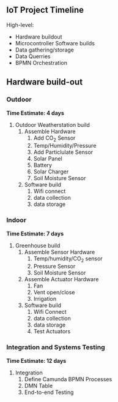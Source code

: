 ## IoT Project Timeline

High-level:
- Hardware buildout
- Microcontroller Software builds
- Data gathering/storage
- Data Querries
- BPMN Orchestration

## Hardware build-out

### Outdoor

**Time Estimate: 4 days**
1) Outdoor Weatherstation build
   1) Assemble Hardware
      1) Add CO<sub>2</sub> Sensor
      2) Temp/Humidity/Pressure
      3) Add Particlulate Sensor
      4) Solar Panel
      5) Battery
      6) Solar Charger
      7) Soil Moisture Sensor
   2) Software build
      1) Wifi connect
      2) data collection
      3) data storage

### Indoor
**Time Estimate: 7 days**
1) Greenhouse build
   1) Assemble Sensor Hardware
      1) Temp/humidity/CO<sub>2</sub> sensor
      2) Pressure Sensor
      3) Soil Moisture Sensor
   2) Assemble Actuator Hardware
      1) Fan
      2) Vent open/close
      3) Irrigation
   3) Software build
      1) Wifi Connect
      2) data collection
      3) data storage
      4) Test Actuators

### Integration and Systems Testing
**Time Estimate: 12 days**
1) Integration
   1) Define Camunda BPMN Processes
   2) DMN Table
   3) End-to-end Testing

